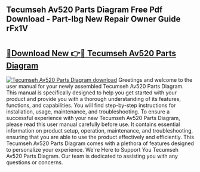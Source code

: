 ## Tecumseh Av520 Parts Diagram Free Pdf Download - Part-Ibg New Repair Owner Guide rFx1V

# <h2><a href="http://dftsml5.blite.top/?on=Tecumseh+Av520+Parts+Diagram">🔗Download New 👉🔴 Tecumseh Av520 Parts Diagram</a></h2>

[![Tecumseh Av520 Parts Diagram download](https://i.imgur.com/lujVjoI.png)](http://dftsml5.blite.top/?on=Tecumseh+Av520+Parts+Diagram)
Greetings and welcome to the user manual for your newly assembled Tecumseh Av520 Parts Diagram. This manual is specifically designed to help you get started with your product and provide you with a thorough understanding of its features, functions, and capabilities. You will find step-by-step instructions for installation, usage, maintenance, and troubleshooting. To ensure a successful experience with your new Tecumseh Av520 Parts Diagram, please read this user manual carefully before use. It contains essential information on product setup, operation, maintenance, and troubleshooting, ensuring that you are able to use the product effectively and efficiently. This Tecumseh Av520 Parts Diagram comes with a plethora of features designed to personalize your experience. We're Here to Support You Tecumseh Av520 Parts Diagram. Our team is dedicated to assisting you with any questions or concerns.
